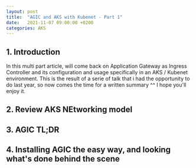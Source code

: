 ```yaml
---
layout: post
title:  "AGIC and AKS with Kubenet - Part 1"
date:   2021-11-07 09:00:00 +0200
categories: AKS
---
```


## 1. Introduction  

In this multi part article, will come back on Application Gateway as Ingress Controller and its configuration and usage specifically in an AKS / Kubenet environment.
This is the result of a serie of talk that i had the opportunity to do last year, so now comes the time for a written summary ^^
I hope you'll enjoy it.  

## 2. Review AKS NEtworking model  

## 3. AGIC TL;DR  

## 4. Installing AGIC the easy way, and looking what's done behind the scene
